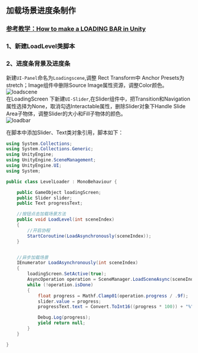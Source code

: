 ## 加载场景进度条制作

### [参考教学：How to make a LOADING BAR in Unity ](https://www.youtube.com/watch?v=YMj2qPq9CP8)

### 1、新建LoadLevel类脚本

### 2、进度条背景及进度条

新建`UI-Panel`命名为`Loadingscene`,调整 Rect Transform中 Anchor Presets为stretch；Image组件中删除Source Image属性资源，调整Color颜色。  
![loadscene](https://github.com/HumorLogic/TechDocments/blob/master/Unity/%E5%8A%A0%E8%BD%BD%E5%9C%BA%E6%99%AF%E8%BF%9B%E5%BA%A6%E6%9D%A1%E5%88%B6%E4%BD%9C/imgs/001.png)  
在LoadingScreen 下新建`UI-Slider`,在Slider组件中，把Transition和Navigation属性选择为None，取消勾选Interactable属性，删除Slider对象下Handle Slide Area子物体，调整Slider的大小和Fill子物体的颜色。  
![loadbar](https://github.com/HumorLogic/TechDocments/blob/master/Unity/%E5%8A%A0%E8%BD%BD%E5%9C%BA%E6%99%AF%E8%BF%9B%E5%BA%A6%E6%9D%A1%E5%88%B6%E4%BD%9C/imgs/002.png)  

在脚本中添加Slider、Text类对象引用，脚本如下：  
``` C#
using System.Collections;
using System.Collections.Generic;
using UnityEngine;
using UnityEngine.SceneManagement;
using UnityEngine.UI;
using System;

public class LevelLoader : MonoBehaviour {

    public GameObject loadingScreen;
    public Slider slider;
    public Text progressText;

	//按钮点击加载场景方法
    public void LoadLevel(int sceneIndex)
    {
        //开启协程
        StartCoroutine(LoadAsynchronously(sceneIndex));
    }


    //异步加载场景
    IEnumerator LoadAsynchronously(int sceneIndex)
    {
        loadingScreen.SetActive(true);
        AsyncOperation operation = SceneManager.LoadSceneAsync(sceneIndex);
        while (!operation.isDone)
        {
            float progress = Mathf.Clamp01(operation.progress / .9f);
            slider.value = progress;
            progressText.text = Convert.ToInt16((progress * 100)) + "%";

            Debug.Log(progress);
            yield return null;
        }
    }

}

```
